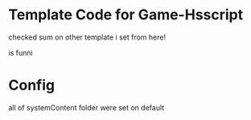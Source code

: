 # Template Code for Game-Hsscript
checked sum on other template i set from here!

is funni

# Config
all of systemContent folder were set on default
